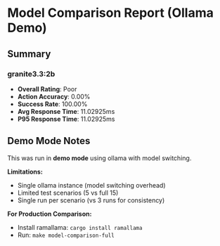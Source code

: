 # Model Comparison Report (Ollama Demo)

## Summary

### granite3.3:2b
- **Overall Rating**: Poor
- **Action Accuracy**: 0.00%
- **Success Rate**: 100.00%
- **Avg Response Time**: 11.02925ms
- **P95 Response Time**: 11.02925ms

## Demo Mode Notes

This was run in **demo mode** using ollama with model switching.

**Limitations:**
- Single ollama instance (model switching overhead)
- Limited test scenarios (5 vs full 15)
- Single run per scenario (vs 3 runs for consistency)

**For Production Comparison:**
- Install ramallama: `cargo install ramallama`
- Run: `make model-comparison-full`

